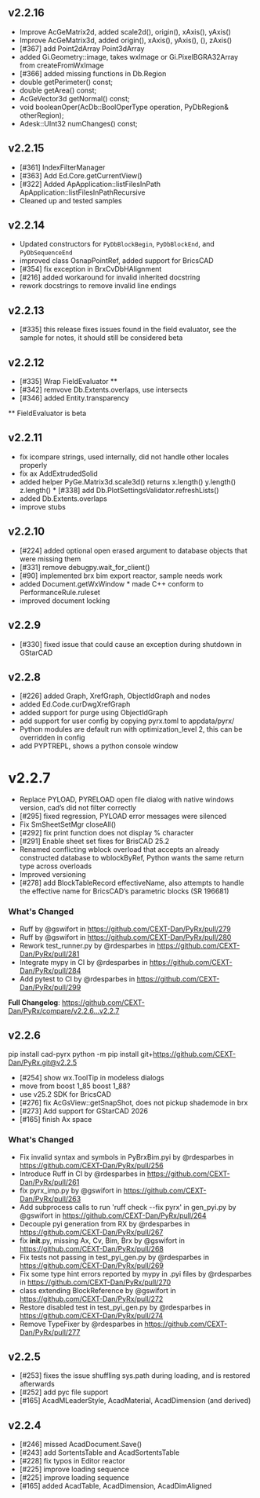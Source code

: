 ## v2.2.16

* Improve AcGeMatrix2d, added scale2d(), origin(), xAxis(), yAxis()
* Improve AcGeMatrix3d, added origin(), xAxis(), yAxis(), (), zAxis()
* [#367] add Point2dArray Point3dArray
* added Gi.Geometry::image, takes wxImage or Gi.PixelBGRA32Array from createFromWxImage
* [#366] added missing functions in Db.Region
* double getPerimeter() const;
* double              getArea() const;
* AcGeVector3d        getNormal() const;
* void                booleanOper(AcDb::BoolOperType operation, PyDbRegion& otherRegion);
* Adesk::UInt32       numChanges() const;

## v2.2.15

* [#361] IndexFilterManager
* [#363] Add Ed.Core.getCurrentView()
* [#322] Added ApApplication::listFilesInPath ApApplication::listFilesInPathRecursive
* Cleaned up and tested samples

## v2.2.14

* Updated constructors for `PyDbBlockBegin`, `PyDbBlockEnd`, and `PyDbSequenceEnd`
* improved class OsnapPointRef, added support for BricsCAD
* [#354] fix exception in BrxCvDbHAlignment
* [#216] added workaround for invalid inherited docstring
* rework docstrings to remove invalid line endings

## v2.2.13

* [#335] this release fixes issues found in the field evaluator, see the sample for notes, it should still be considered beta

## v2.2.12

* [#335] Wrap FieldEvaluator **
* [#342] remvove Db.Extents.overlaps, use intersects
* [#346] added Entity.transparency

** FieldEvaluator is beta

## v2.2.11

* fix icompare strings, used internally, did not handle other locales properly
* fix ax AddExtrudedSolid
* added helper PyGe.Matrix3d.scale3d() returns x.length() y.length() z.length() * [#338] add Db.PlotSettingsValidator.refreshLists()
* added Db.Extents.overlaps
* improve stubs

## v2.2.10

* [#224] added optional open erased argument to database objects that were missing them
* [#331] remove debugpy.wait_for_client()
* [#90] implemented brx bim export reactor, sample needs work
* added Document.getWxWindow * made C++ conform to PerformanceRule.ruleset
* improved document locking

## v2.2.9

* [#330] fixed issue that could cause an exception during shutdown in GStarCAD

## v2.2.8

* [#226] added Graph, XrefGraph, ObjectIdGraph and nodes
* added Ed.Code.curDwgXrefGraph
* added support for purge using ObjectIdGraph
* add support for user config by copying pyrx.toml to appdata/pyrx/
* Python modules are default run with optimization_level 2, this can be overridden in config
* add PYPTREPL, shows a python console window

# v2.2.7

* Replace PYLOAD, PYRELOAD open file dialog with native windows version, cad’s did not filter correctly
* [#295] fixed regression, PYLOAD error messages were silenced
* Fix SmSheetSetMgr closeAll()
* [#292] fix print function does not display % character
* [#291] Enable sheet set fixes for BrisCAD 25.2
* Renamed conflicting wblock overload that accepts an already constructed database to wblockByRef, Python wants the same return type across overloads
* Improved versioning
* [#278] add BlockTableRecord effectiveName, also attempts to handle the effective name for BricsCAD’s parametric blocks (SR 196681)

### What's Changed

* Ruff by @gswifort in <https://github.com/CEXT-Dan/PyRx/pull/279>
* Ruff by @gswifort in <https://github.com/CEXT-Dan/PyRx/pull/280>
* Rework test_runner.py by @rdesparbes in <https://github.com/CEXT-Dan/PyRx/pull/281>
* Integrate mypy in CI by @rdesparbes in <https://github.com/CEXT-Dan/PyRx/pull/284>
* Add pytest to CI by @rdesparbes in <https://github.com/CEXT-Dan/PyRx/pull/299>

**Full Changelog**: <https://github.com/CEXT-Dan/PyRx/compare/v2.2.6...v2.2.7>

## v2.2.6

pip install cad-pyrx
python -m pip install git+<https://github.com/CEXT-Dan/PyRx.git@v2.2.5>

* [#254] show wx.ToolTip in modeless dialogs
* move from boost 1_85 boost 1_88?
* use v25.2 SDK for BricsCAD
* [#276] fix AcGsView::getSnapShot, does not pickup shademode in brx
* [#273] Add support for GStarCAD 2026
* [#165] finish Ax space

### What's Changed

* Fix invalid syntax and symbols in PyBrxBim.pyi by @rdesparbes in <https://github.com/CEXT-Dan/PyRx/pull/256>
* Introduce Ruff in CI by @rdesparbes in <https://github.com/CEXT-Dan/PyRx/pull/261>
* fix pyrx_imp.py by @gswifort in <https://github.com/CEXT-Dan/PyRx/pull/263>
* Add subprocess calls to run 'ruff check --fix pyrx' in gen_pyi.py by @gswifort in <https://github.com/CEXT-Dan/PyRx/pull/264>
* Decouple pyi generation from RX by @rdesparbes in <https://github.com/CEXT-Dan/PyRx/pull/267>
* fix **init**.py, missing Ax, Cv, Bim, Brx by @gswifort in <https://github.com/CEXT-Dan/PyRx/pull/268>
* Fix tests not passing in test_pyi_gen.py by @rdesparbes in <https://github.com/CEXT-Dan/PyRx/pull/269>
* Fix some type hint errors reported by mypy in .pyi files by @rdesparbes in <https://github.com/CEXT-Dan/PyRx/pull/270>
* class extending BlockReference by @gswifort in <https://github.com/CEXT-Dan/PyRx/pull/272>
* Restore disabled test in test_pyi_gen.py by @rdesparbes in <https://github.com/CEXT-Dan/PyRx/pull/274>
* Remove TypeFixer by @rdesparbes in <https://github.com/CEXT-Dan/PyRx/pull/277>

## v2.2.5

* [#253] fixes the issue shuffling sys.path during loading, and is restored afterwards
* [#252] add pyc file support
* [#165] AcadMLeaderStyle, AcadMaterial, AcadDimension (and derived)

## v2.2.4

* [#246] missed AcadDocument.Save()
* [#243] add SortentsTable and AcadSortentsTable
* [#228] fix typos in Editor reactor
* [#225] improve loading sequence
* [#225] improve loading sequence
* [#165] added AcadTable, AcadDimension, AcadDimAligned

